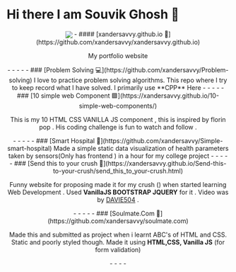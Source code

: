 # Hi there I am Souvik Ghosh 👋

<center>
<img align="center" src="https://github-readme-stats.vercel.app/api/top-langs/?username=xandersavvy&hide=html&layout=compact&theme=dracula" />
<table>
<tr>
 - ####  [xandersavvy.github.io 👦](https://github.com/xandersavvy/xandersavvy.github.io)

My portfolio website
</tr>
- - - - 
<tr>
 - ###  [Problem Solving 💻](https://github.com/xandersavvy/Problem-solving)
I love to practice problem solving algorithms. This repo where I try to keep record what I have solved. I primarily use **CPP**
 Here
</tr>
 - - - -
 <tr>
 - ###  [10 simple web Component 🟪](https://xandersavvy.github.io/10-simple-web-components/)

This is my 10 HTML CSS VANILLA JS component , this is inspired by florin pop . His coding challenge is fun to watch and follow .
</tr>
- - - -
<tr>
 - ###  [Smart Hospital 🏥](https://github.com/xandersavvy/Simple-smart-hospital)
 Made a simple static data visualization of health parameters taken by sensors(Only has frontend ) in a hour for my college project

</tr>
- - - -
<tr>
 - ###  [Send this to your crush 💌](https://xandersavvy.github.io/Send-this-to-your-crush/send_this_to_your-crush.html)

Funny website for proposing made it for my crush () when started learning Web Development . Used **VanillaJS BOOTSTRAP JQUERY** for it . Video was by [DAVIE504](https://www.youtube.com/channel/UCgFvT6pUq9HLOvKBYERzXSQ) . 

</tr>
- - - -
<tr>
 - ###  [Soulmate.Com 💒](https://github.com/xandersavvy/soulmate.com)

Made this and submitted as project when i learnt ABC's of HTML and CSS. Static and poorly styled though. Made it using **HTML,CSS, Vanilla JS** (for form validation)

</tr>
- - - -
</table>
</center>
